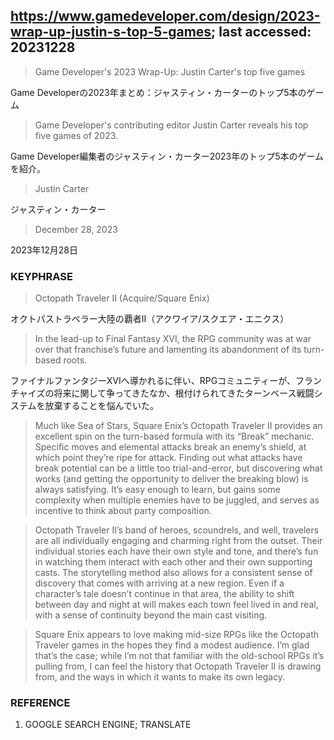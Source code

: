 ## https://www.gamedeveloper.com/design/2023-wrap-up-justin-s-top-5-games; last accessed: 20231228

> Game Developer's 2023 Wrap-Up: Justin Carter's top five games

Game Developerの2023年まとめ：ジャスティン・カーターのトップ5本のゲーム

> Game Developer's contributing editor Justin Carter reveals his top five games of 2023.

Game Developer編集者のジャスティン・カーター2023年のトップ5本のゲームを紹介。

> Justin Carter

ジャスティン・カーター

> December 28, 2023

2023年12月28日

### KEYPHRASE

> Octopath Traveler II (Acquire/Square Enix)

オクトパストラベラー大陸の覇者II（アクワイア/スクエア・エニクス）

> In the lead-up to Final Fantasy XVI, the RPG community was at war over that franchise’s future and lamenting its abandonment of its turn-based roots. 

ファイナルファンタジーXVIへ導かれるに伴い、RPGコミュニティーが、フランチャイズの将来に関して争ってきたなか、根付けられてきたターンベース戦闘システムを放棄することを悩んでいた。

> Much like Sea of Stars, Square Enix’s Octopath Traveler II provides an excellent spin on the turn-based formula with its “Break” mechanic. Specific moves and elemental attacks break an enemy’s shield, at which point they’re ripe for attack. Finding out what attacks have break potential can be a little too trial-and-error, but discovering what works (and getting the opportunity to deliver the breaking blow) is always satisfying. It’s easy enough to learn, but gains some complexity when multiple enemies have to be juggled, and serves as incentive to think about party composition.

> Octopath Traveler II’s band of heroes, scoundrels, and well, travelers are all individually engaging and charming right from the outset. Their individual stories each have their own style and tone, and there’s fun in watching them interact with each other and their own supporting casts. The storytelling method also allows for a consistent sense of discovery that comes with arriving at a new region. Even if a character’s tale doesn’t continue in that area, the ability to shift between day and night at will makes each town feel lived in and real, with a sense of continuity beyond the main cast visiting.

> Square Enix appears to love making mid-size RPGs like the Octopath Traveler games in the hopes they find a modest audience. I’m glad that’s the case; while I’m not that familiar with the old-school RPGs it’s pulling from, I can feel the history that Octopath Traveler II is drawing from, and the ways in which it wants to make its own legacy.

### REFERENCE

1) GOOGLE SEARCH ENGINE; TRANSLATE
